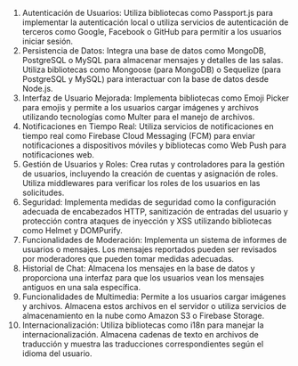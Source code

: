 1. Autenticación de Usuarios:
Utiliza bibliotecas como Passport.js para implementar la autenticación local o utiliza servicios de autenticación de terceros como Google, Facebook o GitHub para permitir a los usuarios iniciar sesión.
2. Persistencia de Datos:
Integra una base de datos como MongoDB, PostgreSQL o MySQL para almacenar mensajes y detalles de las salas. Utiliza bibliotecas como Mongoose (para MongoDB) o Sequelize (para PostgreSQL y MySQL) para interactuar con la base de datos desde Node.js.
3. Interfaz de Usuario Mejorada:
Implementa bibliotecas como Emoji Picker para emojis y permite a los usuarios cargar imágenes y archivos utilizando tecnologías como Multer para el manejo de archivos.
4. Notificaciones en Tiempo Real:
Utiliza servicios de notificaciones en tiempo real como Firebase Cloud Messaging (FCM) para enviar notificaciones a dispositivos móviles y bibliotecas como Web Push para notificaciones web.
5. Gestión de Usuarios y Roles:
Crea rutas y controladores para la gestión de usuarios, incluyendo la creación de cuentas y asignación de roles. Utiliza middlewares para verificar los roles de los usuarios en las solicitudes.
6. Seguridad:
Implementa medidas de seguridad como la configuración adecuada de encabezados HTTP, sanitización de entradas del usuario y protección contra ataques de inyección y XSS utilizando bibliotecas como Helmet y DOMPurify.
7. Funcionalidades de Moderación:
Implementa un sistema de informes de usuarios o mensajes. Los mensajes reportados pueden ser revisados por moderadores que pueden tomar medidas adecuadas.
8. Historial de Chat:
Almacena los mensajes en la base de datos y proporciona una interfaz para que los usuarios vean los mensajes antiguos en una sala específica.
9. Funcionalidades de Multimedia:
Permite a los usuarios cargar imágenes y archivos. Almacena estos archivos en el servidor o utiliza servicios de almacenamiento en la nube como Amazon S3 o Firebase Storage.
10. Internacionalización:
Utiliza bibliotecas como i18n para manejar la internacionalización. Almacena cadenas de texto en archivos de traducción y muestra las traducciones correspondientes según el idioma del usuario.